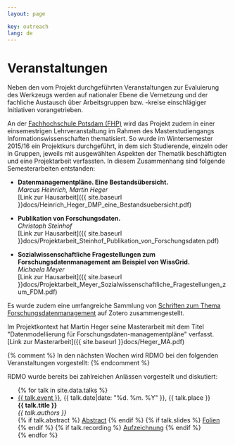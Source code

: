 ```yaml
---
layout: page

key: outreach
lang: de
---
```


Veranstaltungen
===============

Neben den vom Projekt durchgeführten Veranstaltungen zur Evaluierung des Werkzeugs werden auf nationaler Ebene die Vernetzung und der fachliche Austausch über Arbeitsgruppen bzw. -kreise einschlägiger Initiativen vorangetrieben.

An der [Fachhochschule Potsdam (FHP)](http://www.fh-potsdam.de/) wird das Projekt zudem in einer einsemestrigen Lehrveranstaltung im Rahmen des Masterstudiengangs Informationswissenschaften thematisiert. So wurde im Wintersemester 2015/16 ein Projektkurs durchgeführt, in dem sich Studierende, einzeln oder in Gruppen, jeweils mit ausgewählten Aspekten der Thematik beschäftigten und eine Projektarbeit verfassten. In diesem Zusammenhang sind folgende Semesterarbeiten entstanden:

* **Datenmanagementpläne. Eine Bestandsübersicht.**  
*Marcus Heinrich, Martin Heger*  
[Link zur Hausarbeit]({{ site.baseurl }}docs/Heinrich_Heger_DMP_eine_Bestandsuebersicht.pdf)

* **Publikation von Forschungsdaten.**  
*Christoph Steinhof*  
[Link zur Hausarbeit]({{ site.baseurl }}docs/Projektarbeit_Steinhof_Publikation_von_Forschungsdaten.pdf)

* **Sozialwissenschaftliche Fragestellungen zum Forschungsdatenmanagement am Beispiel von WissGrid.**  
*Michaela Meyer*  
[Link zur Hausarbeit]({{ site.baseurl }}docs/Projektarbeit_Meyer_Sozialwissenschaftliche_Fragestellungen_zum_FDM.pdf)

Es wurde zudem eine umfangreiche Sammlung von [Schriften zum Thema Forschungsdatenmanagement](https://www.zotero.org/groups/forschungsdaten/items) auf Zotero zusammengestellt.

Im Projektkontext hat Martin Heger seine Masterarbeit mit dem Titel "Datenmodellierung für Forschungsdaten-managementpläne" verfasst. [Link zur Masterarbeit]({{ site.baseurl }}docs/Heger_MA.pdf)

{% comment %}
In den nächsten Wochen wird RDMO bei den folgenden Veranstaltungen vorgestellt:
{% endcomment %}

RDMO wurde bereits bei zahlreichen Anlässen vorgestellt und diskutiert:

<ul class="talks">
{% for talk in site.data.talks %}
    <li>
        <a href="{{ talk.url }}">{{ talk.event }}</a>, {{ talk.date|date: "%d. %m. %Y" }}, {{ talk.place }}
        <br />
        <strong>{{ talk.title }}</strong>
        <br />
        <i>{{ talk.authors }}</i>
        <br />
        {% if talk.abstract %}
        <a href="{{ talk.abstract }}">Abstract</a>
        {% endif %}
        {% if talk.slides %}
        <a href="{{ talk.slides }}">Folien</a>
        {% endif %}
        {% if talk.recording %}
        <a href="{{ talk.recording }}">Aufzeichnung</a>
        {% endif %}
    </li>
{% endfor %}
</ul>
